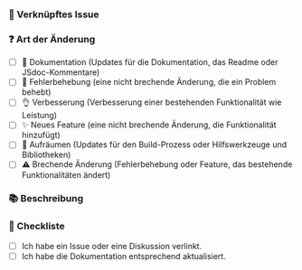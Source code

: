 <!---
☝️ Der PR-Titel sollte den konventionellen Emoji-Commits folgen (https://conventional-emoji-commits.org)

Bitte lies die Beitragshinweise sorgfältig durch, bevor Du einen Pull-Request erstellst
 👉 [Beitragshinweise](https://nyxb.nexus/contribute)
-->

### 🔗 Verknüpftes Issue

<!-- Stelle sicher, dass ein offenes Issue vorhanden ist und erwähne dessen Nummer als #123 -->

### ❓ Art der Änderung

<!-- Welche Arten von Änderungen führt Dein Code ein? Setze ein `x` in alle Kästchen, die zutreffen. -->

- [ ] 📖 Dokumentation (Updates für die Dokumentation, das Readme oder JSdoc-Kommentare)
- [ ] 🐞 Fehlerbehebung (eine nicht brechende Änderung, die ein Problem behebt)
- [ ] 👌 Verbesserung (Verbesserung einer bestehenden Funktionalität wie Leistung)
- [ ] ✨ Neues Feature (eine nicht brechende Änderung, die Funktionalität hinzufügt)
- [ ] 🧹 Aufräumen (Updates für den Build-Prozess oder Hilfswerkzeuge und Bibliotheken)
- [ ] ⚠️ Brechende Änderung (Fehlerbehebung oder Feature, das bestehende Funktionalitäten ändert)

### 📚 Beschreibung

<!-- Beschreibe Deine Änderungen im Detail -->
<!-- Warum ist diese Änderung erforderlich? Welches Problem löst sie? -->
<!-- Wenn sie ein offenes Issue löst, verlinke bitte das Issue hier. Zum Beispiel "Löst #1337" -->

### 📝 Checkliste

<!-- Setze ein `x` in alle Kästchen, die zutreffen. -->
<!-- Wenn Deine Änderung eine Dokumentations-PR erfordert, verlinke sie entsprechend -->
<!-- Wenn Du Dir bei irgendetwas unsicher bist, zögere nicht, zu fragen. Wir sind hier, um zu helfen! -->

- [ ] Ich habe ein Issue oder eine Diskussion verlinkt.
- [ ] Ich habe die Dokumentation entsprechend aktualisiert.
